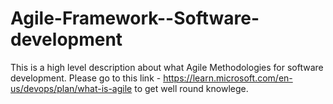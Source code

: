 # Agile-Framework--Software-development
This is a high level description about what Agile Methodologies for software development. 
 Please go to this link - https://learn.microsoft.com/en-us/devops/plan/what-is-agile to get well round knowlege.
